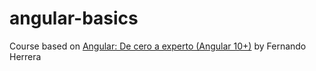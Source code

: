 # angular-basics

Course based on [Angular: De cero a experto (Angular 10+)](https://www.udemy.com/share/101WdsBksSdFlTQHQ=/) by Fernando Herrera
